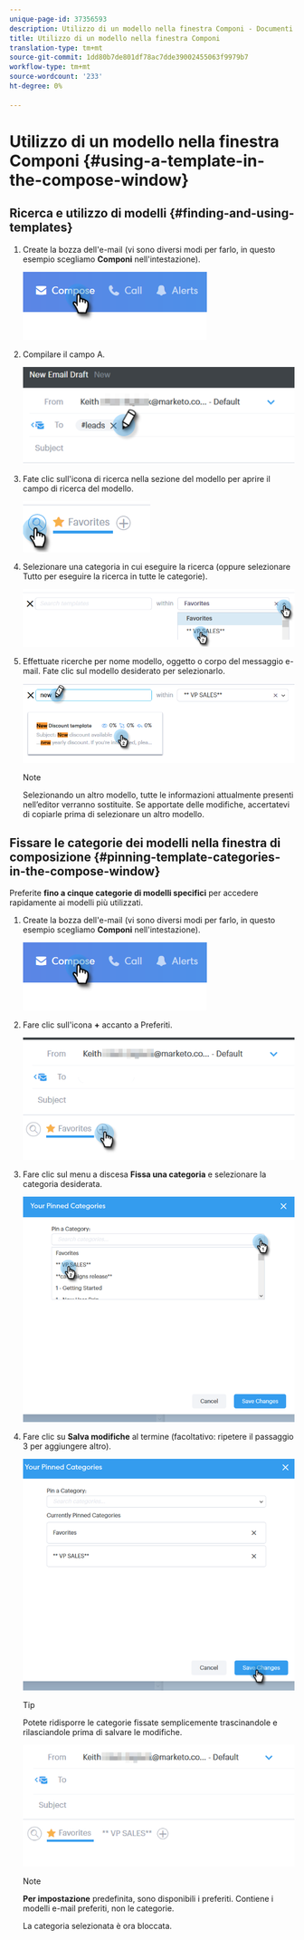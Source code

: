 ```yaml
---
unique-page-id: 37356593
description: Utilizzo di un modello nella finestra Componi - Documenti Marketo - Documentazione prodotto
title: Utilizzo di un modello nella finestra Componi
translation-type: tm+mt
source-git-commit: 1dd80b7de801df78ac7dde39002455063f9979b7
workflow-type: tm+mt
source-wordcount: '233'
ht-degree: 0%

---
```



# Utilizzo di un modello nella finestra Componi {#using-a-template-in-the-compose-window}

## Ricerca e utilizzo di modelli {#finding-and-using-templates}

1. Create la bozza dell&#39;e-mail (vi sono diversi modi per farlo, in questo esempio scegliamo **Componi** nell&#39;intestazione).

   ![](assets/one-6.png)

1. Compilare il campo A.

   ![](assets/searching-two.png)

1. Fate clic sull&#39;icona di ricerca nella sezione del modello per aprire il campo di ricerca del modello.

   ![](assets/searching-three.png)

1. Selezionare una categoria in cui eseguire la ricerca (oppure selezionare Tutto per eseguire la ricerca in tutte le categorie).

   ![](assets/searching-four.png)

1. Effettuate ricerche per nome modello, oggetto o corpo del messaggio e-mail. Fate clic sul modello desiderato per selezionarlo.

   ![](assets/searching-five.png)

   >[!NOTE]
   >
   >Selezionando un altro modello, tutte le informazioni attualmente presenti nell’editor verranno sostituite. Se apportate delle modifiche, accertatevi di copiarle prima di selezionare un altro modello.

## Fissare le categorie dei modelli nella finestra di composizione {#pinning-template-categories-in-the-compose-window}

Preferite **fino a cinque categorie di modelli specifici** per accedere rapidamente ai modelli più utilizzati.

1. Create la bozza dell&#39;e-mail (vi sono diversi modi per farlo, in questo esempio scegliamo **Componi** nell&#39;intestazione).

   ![](assets/one-6.png)

1. Fare clic sull&#39;icona **+** accanto a Preferiti.

   ![](assets/pinning-two.png)

1. Fare clic sul menu a discesa **Fissa una categoria** e selezionare la categoria desiderata.

   ![](assets/pinning-three.png)

1. Fare clic su **Salva modifiche** al termine (facoltativo: ripetere il passaggio 3 per aggiungere altro).

   ![](assets/pinning-four.png)

   >[!TIP]
   >
   >Potete ridisporre le categorie fissate semplicemente trascinandole e rilasciandole prima di salvare le modifiche.

   ![](assets/pinning-five.png)

   >[!NOTE]
   >
   >**Per impostazione** predefinita, sono disponibili i preferiti. Contiene i modelli e-mail preferiti, non le categorie.

   La categoria selezionata è ora bloccata.
